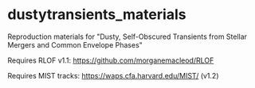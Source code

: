 # dustytransients_materials
Reproduction materials for "Dusty, Self-Obscured Transients from Stellar Mergers and Common Envelope Phases"

Requires RLOF v1.1: https://github.com/morganemacleod/RLOF

Requires MIST tracks: https://waps.cfa.harvard.edu/MIST/ (v1.2)
